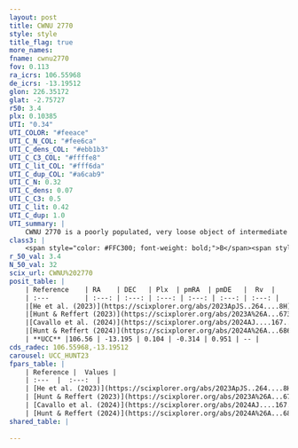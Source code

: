 ```yaml
---
layout: post
title: CWNU 2770
style: style
title_flag: true
more_names: 
fname: cwnu2770
fov: 0.113
ra_icrs: 106.55968
de_icrs: -13.19512
glon: 226.35172
glat: -2.75727
r50: 3.4
plx: 0.10385
UTI: "0.34"
UTI_COLOR: "#feeace"
UTI_C_N_COL: "#fee6ca"
UTI_C_dens_COL: "#ebb1b3"
UTI_C_C3_COL: "#ffffe8"
UTI_C_lit_COL: "#fff6da"
UTI_C_dup_COL: "#a6cab9"
UTI_C_N: 0.32
UTI_C_dens: 0.07
UTI_C_C3: 0.5
UTI_C_lit: 0.42
UTI_C_dup: 1.0
UTI_summary: |
    CWNU 2770 is a poorly populated, very loose object of intermediate C3 quality. It was recently reported in the literature.
class3: |
    <span style="color: #FFC300; font-weight: bold;">B</span><span style="color: #FFC300; font-weight: bold;">B</span>
r_50_val: 3.4
N_50_val: 32
scix_url: CWNU%202770
posit_table: |
    | Reference    | RA    | DEC   | Plx  | pmRA  | pmDE   |  Rv  |
    | :---         | :---: | :---: | :---: | :---: | :---: | :---: |
    |[He et al. (2023)](https://scixplorer.org/abs/2023ApJS..264....8H) | 106.555 | -13.23 | 0.167 | -0.349 | 0.995 | -- |
    |[Hunt & Reffert (2023)](https://scixplorer.org/abs/2023A%26A...673A.114H) | 106.557 | -13.179 | 0.1 | -0.32 | 0.965 | -- |
    |[Cavallo et al. (2024)](https://scixplorer.org/abs/2024AJ....167...12C) | 106.558 | -13.269 | 0.099 | -- | -- | -- |
    |[Hunt & Reffert (2024)](https://scixplorer.org/abs/2024A%26A...686A..42H) | 106.557 | -13.179 | 0.1 | -0.32 | 0.965 | -- |
    | **UCC** |106.56 | -13.195 | 0.104 | -0.314 | 0.951 | -- | 
cds_radec: 106.55968,-13.19512
carousel: UCC_HUNT23
fpars_table: |
    | Reference |  Values |
    | :---  |  :---:  |
    | [He et al. (2023)](https://scixplorer.org/abs/2023ApJS..264....8H) | `A0=3.2, m-M=16.15, logAge=6.65` |
    | [Hunt & Reffert (2023)](https://scixplorer.org/abs/2023A%26A...673A.114H) | `AV50=2.076, diffAV50=2.217, MOD50=14.725, logAge50=7.353` |
    | [Cavallo et al. (2024)](https://scixplorer.org/abs/2024AJ....167...12C) | `AV50=1.85, dMod50=13.26, logAge50=8.1, [Fe/H]50=0.19` |
    | [Hunt & Reffert (2024)](https://scixplorer.org/abs/2024A%26A...686A..42H) | `MassJ=821.027` |
shared_table: |
    
---
```


